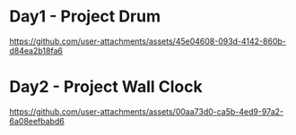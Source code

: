 # Day1 - Project Drum
https://github.com/user-attachments/assets/45e04608-093d-4142-860b-d84ea2b18fa6

# Day2 - Project Wall Clock
https://github.com/user-attachments/assets/00aa73d0-ca5b-4ed9-97a2-6a08eefbabd6

